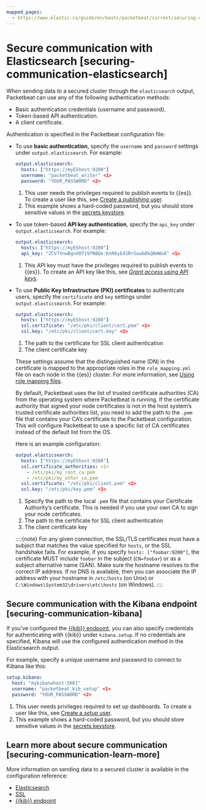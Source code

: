 ```yaml
---
mapped_pages:
  - https://www.elastic.co/guide/en/beats/packetbeat/current/securing-communication-elasticsearch.html
---
```


# Secure communication with Elasticsearch [securing-communication-elasticsearch]

When sending data to a secured cluster through the `elasticsearch` output, Packetbeat can use any of the following authentication methods:

* Basic authentication credentials (username and password).
* Token-based API authentication.
* A client certificate.

Authentication is specified in the Packetbeat configuration file:

* To use **basic authentication**, specify the `username` and `password` settings under `output.elasticsearch`. For example:

    ```yaml
    output.elasticsearch:
      hosts: ["https://myEShost:9200"]
      username: "packetbeat_writer" <1>
      password: "YOUR_PASSWORD" <2>
    ```

    1. This user needs the privileges required to publish events to {{es}}. To create a user like this, see [Create a *publishing* user](/reference/packetbeat/privileges-to-publish-events.md).
    2. This example shows a hard-coded password, but you should store sensitive values in the [secrets keystore](/reference/packetbeat/keystore.md).

* To use token-based **API key authentication**, specify the `api_key` under `output.elasticsearch`. For example:

    ```yaml
    output.elasticsearch:
      hosts: ["https://myEShost:9200"]
      api_key: "ZCV7VnwBgnX0T19fN8Qe:KnR6yE41RrSowb0kQ0HWoA" <1>
    ```

    1. This API key must have the privileges required to publish events to {{es}}. To create an API key like this, see [*Grant access using API keys*](/reference/packetbeat/beats-api-keys.md).


* To use **Public Key Infrastructure (PKI) certificates** to authenticate users, specify the `certificate` and `key` settings under `output.elasticsearch`. For example:

    ```yaml
    output.elasticsearch:
      hosts: ["https://myEShost:9200"]
      ssl.certificate: "/etc/pki/client/cert.pem" <1>
      ssl.key: "/etc/pki/client/cert.key" <2>
    ```

    1. The path to the certificate for SSL client authentication
    2. The client certificate key


    These settings assume that the distinguished name (DN) in the certificate is mapped to the appropriate roles in the `role_mapping.yml` file on each node in the {{es}} cluster. For more information, see [Using role mapping files](docs-content://deploy-manage/users-roles/cluster-or-deployment-auth/mapping-users-groups-to-roles.md#mapping-roles-file).

    By default, Packetbeat uses the list of trusted certificate authorities (CA) from the operating system where Packetbeat is running. If the certificate authority that signed your node certificates is not in the host system’s trusted certificate authorities list, you need to add the path to the `.pem` file that contains your CA’s certificate to the Packetbeat configuration. This will configure Packetbeat to use a specific list of CA certificates instead of the default list from the OS.

    Here is an example configuration:

    ```yaml
    output.elasticsearch:
      hosts: ["https://myEShost:9200"]
      ssl.certificate_authorities: <1>
        - /etc/pki/my_root_ca.pem
        - /etc/pki/my_other_ca.pem
      ssl.certificate: "/etc/pki/client.pem" <2>
      ssl.key: "/etc/pki/key.pem" <3>
    ```

    1. Specify the path to the local `.pem` file that contains your Certificate Authority’s certificate. This is needed if you use your own CA to sign your node certificates.
    2. The path to the certificate for SSL client authentication
    3. The client certificate key


    ::::{note}
    For any given connection, the SSL/TLS certificates must have a subject that matches the value specified for `hosts`, or the SSL handshake fails. For example, if you specify `hosts: ["foobar:9200"]`, the certificate MUST include `foobar` in the subject (`CN=foobar`) or as a subject alternative name (SAN). Make sure the hostname resolves to the correct IP address. If no DNS is available, then you can associate the IP address with your hostname in `/etc/hosts` (on Unix) or `C:\Windows\System32\drivers\etc\hosts` (on Windows).
    ::::



## Secure communication with the Kibana endpoint [securing-communication-kibana]

If you’ve configured the [{{kib}} endpoint](/reference/packetbeat/setup-kibana-endpoint.md), you can also specify credentials for authenticating with {{kib}} under `kibana.setup`. If no credentials are specified, Kibana will use the configured authentication method in the Elasticsearch output.

For example, specify a unique username and password to connect to Kibana like this:

```yaml
setup.kibana:
  host: "mykibanahost:5601"
  username: "packetbeat_kib_setup" <1>
  password: "YOUR_PASSWORD" <2>
```

1. This user needs privileges required to set up dashboards. To create a user like this, see [Create a *setup* user](/reference/packetbeat/privileges-to-setup-beats.md).
2. This example shows a hard-coded password, but you should store sensitive values in the [secrets keystore](/reference/packetbeat/keystore.md).



## Learn more about secure communication [securing-communication-learn-more]

More information on sending data to a secured cluster is available in the configuration reference:

* [Elasticsearch](/reference/packetbeat/elasticsearch-output.md)
* [SSL](/reference/packetbeat/configuration-ssl.md)
* [{{kib}} endpoint](/reference/packetbeat/setup-kibana-endpoint.md)

